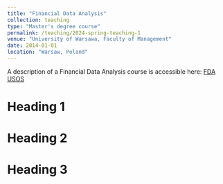 ```yaml
---
title: "Financial Data Analysis"
collection: teaching
type: "Master's degree course"
permalink: /teaching/2024-spring-teaching-1
venue: "University of Warsawa, Faculty of Management"
date: 2014-01-01
location: "Warsaw, Poland"
---
```


A description of a Financial Data Analysis course is accessible here: [FDA USOS](https://usosweb.uw.edu.pl/kontroler.php?_action=actionx:katalog2/przedmioty/pokazPrzedmiot(prz_kod:2600-IBPFDA))

Heading 1
======

Heading 2
======

Heading 3
======
